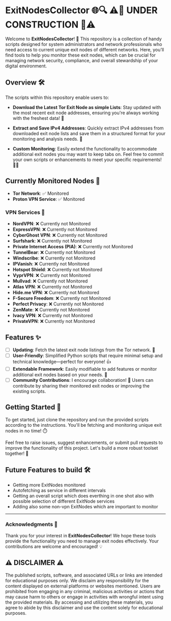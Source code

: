 # ExitNodesCollector 🌐🔍 ⚠️🚧 UNDER CONSTRUCTION 🚧⚠️

Welcome to **ExitNodesCollector**! 🎉 This repository is a collection of handy scripts designed for system administrators and network professionals who need access to current unique exit nodes of different networks. Here, you’ll find tools to help you monitor these exit nodes, which can be crucial for managing network security, compliance, and overall stewardship of your digital environment. 

## Overview 🛠️

The scripts within this repository enable users to:

- **Download the Latest Tor Exit Node as simple Lists**: Stay updated with the most recent exit node addresses, ensuring you're always working with the freshest data! 🔄

- **Extract and Save IPv4 Addresses**: Quickly extract IPv4 addresses from downloaded exit node lists and save them in a structured format for your monitoring and analysis needs. 📂

- **Custom Monitoring**: Easily extend the functionality to accommodate additional exit nodes you may want to keep tabs on. Feel free to commit your own scripts or enhancements to meet your specific requirements! 📝✨

## Currently Monitored Nodes 📡

- **Tor Network**: ✅ Monitored
- **Proton VPN Service**: ✅ Monitored

### VPN Services 🚀

- **NordVPN**: ❌ Currently not Monitored
- **ExpressVPN**: ❌ Currently not Monitored
- **CyberGhost VPN**: ❌ Currently not Monitored
- **Surfshark**: ❌ Currently not Monitored
- **Private Internet Access (PIA)**: ❌ Currently not Monitored
- **TunnelBear**: ❌ Currently not Monitored
- **Windscribe**: ❌ Currently not Monitored
- **IPVanish**: ❌ Currently not Monitored
- **Hotspot Shield**: ❌ Currently not Monitored
- **VyprVPN**: ❌ Currently not Monitored
- **Mullvad**: ❌ Currently not Monitored
- **Atlas VPN**: ❌ Currently not Monitored
- **Hide.me VPN**: ❌ Currently not Monitored
- **F-Secure Freedom**: ❌ Currently not Monitored
- **Perfect Privacy**: ❌ Currently not Monitored
- **ZenMate**: ❌ Currently not Monitored
- **Ivacy VPN**: ❌ Currently not Monitored
- **PrivateVPN**: ❌ Currently not Monitored

## Features ✨

- [ ] **Updating**: Fetch the latest exit node listings from the Tor network. 🚀
- [ ] **User-Friendly**: Simplified Python scripts that require minimal setup and technical knowledge—perfect for everyone! 👍
- [ ] **Extendable Framework**: Easily modifiable to add features or monitor additional exit nodes based on your needs. 🔧
- [ ] **Community Contributions**: I encourage collaboration! 🤝 Users can contribute by sharing their monitored exit nodes or improving the existing scripts.

## Getting Started 🏁

To get started, just clone the repository and run the provided scripts according to the instructions. You'll be fetching and monitoring unique exit nodes in no time! ⏱️

Feel free to raise issues, suggest enhancements, or submit pull requests to improve the functionality of this project. Let's build a more robust toolset together! 🌟

## Future Features to build 🛠️
- Getting more ExitNodes monitored
- Autofetching as service in different intervals
- Getting an overall script which does everthing in one shot also with possible selection of different ExitNode services
- Adding also some non-vpn ExitNodes which are important to monitor

---

### Acknowledgments 🙏

Thank you for your interest in **ExitNodesCollector**! We hope these tools provide the functionality you need to manage exit nodes effectively. Your contributions are welcome and encouraged! 💡

## ⚠️ DISCLAIMER ⚠️
The published scripts, software, and associated URLs or links are intended for educational purposes only. We disclaim any responsibility for the content displayed on external platforms or websites mentioned. Users are prohibited from engaging in any criminal, malicious activities or actions that may cause harm to others or engage in activities with wrongful intent using the provided materials. By accessing and utilizing these materials, you agree to abide by this disclaimer and use the content solely for educational purposes.
